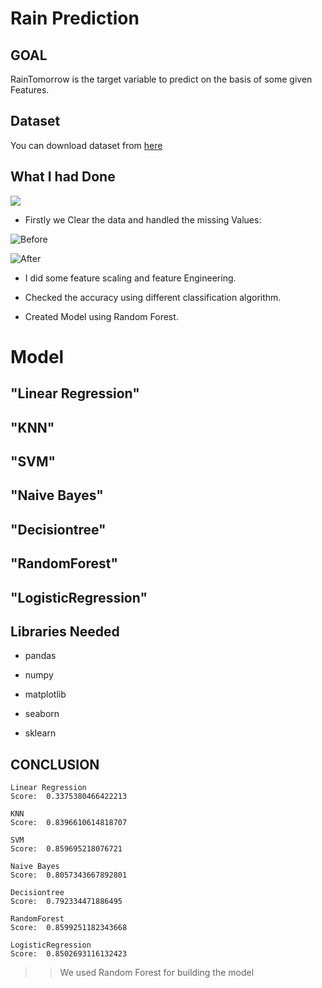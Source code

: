 # Rain Prediction

## GOAL

RainTomorrow is the target variable to predict on the basis of some given Features.

## Dataset

You can download dataset from [here](https://www.kaggle.com/jsphyg/weather-dataset-rattle-package?select=weatherAUS.csv)

## What I had Done

![](https://github.com/Isha307/ML-ProjectKart/blob/main/Rain%20Prediction/Images/Info.png)

* Firstly we Clear the data and handled the missing Values:

![Before](https://github.com/Isha307/ML-ProjectKart/blob/main/Rain%20Prediction/Images/Missing%20Values.png)

![After](https://github.com/Isha307/ML-ProjectKart/blob/main/Rain%20Prediction/Images/Change%20Values.png)

* I did some feature scaling and feature Engineering.

* Checked the accuracy using different classification algorithm.

* Created Model using Random Forest.

# Model 

## "Linear Regression"

## "KNN"

## "SVM"

## "Naive Bayes"

## "Decisiontree"

## "RandomForest"

## "LogisticRegression"

## Libraries Needed

* pandas

* numpy

* matplotlib

* seaborn

* sklearn

## CONCLUSION

```
Linear Regression
Score:  0.3375380466422213

KNN
Score:  0.8396610614818707

SVM
Score:  0.859695218076721

Naive Bayes
Score:  0.8057343667892801

Decisiontree
Score:  0.792334471886495

RandomForest
Score:  0.8599251182343668

LogisticRegression
Score:  0.8502693116132423
```
>> We used Random Forest for building the model
